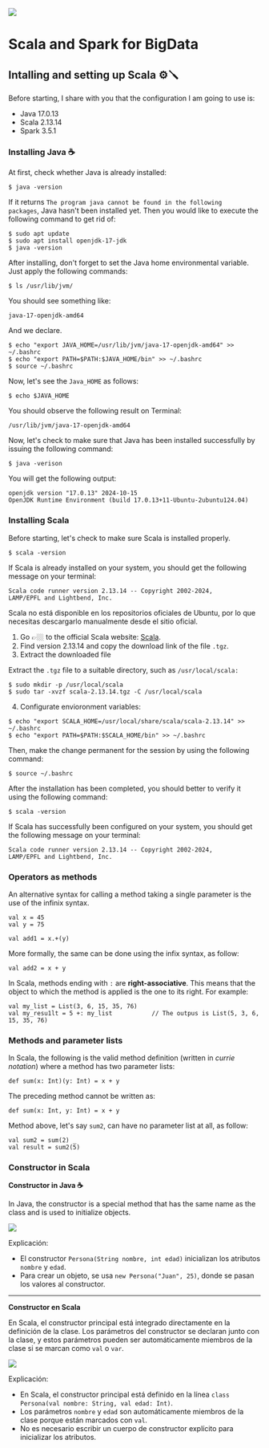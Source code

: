 ![](https://raw.githubusercontent.com/gabrielfernando01/scala_and_spark_for_bd/main/image/cover.jpg)

# Scala and Spark for BigData

## Intalling and setting up Scala ⚙️🪛

Before starting, I share with you that the configuration I am going to use is:

- Java 17.0.13
- Scala 2.13.14
- Spark 3.5.1

### Installing Java ☕

 At first, check whether Java is already installed:
 
 <code>$ java -version</code>
 
 If it returns <code>The program java cannot be found in the following packages</code>, Java hasn't been installed yet. Then you would like to execute the following command to get rid of:

```
$ sudo apt update
$ sudo apt install openjdk-17-jdk
$ java -version
```

After installing, don't forget to set the Java home environmental variable. Just apply the following commands:

<code>$ ls /usr/lib/jvm/ </code>

You should see something like:

<code>java-17-openjdk-amd64</code>

And we declare.

```
$ echo "export JAVA_HOME=/usr/lib/jvm/java-17-openjdk-amd64" >> ~/.bashrc
$ echo "export PATH=$PATH:$JAVA_HOME/bin" >> ~/.bashrc
$ source ~/.bashrc
```

Now, let's see the <code>Java_HOME</code> as follows:

<code>$ echo $JAVA_HOME</code>

You should observe the following result on Terminal:

<code>/usr/lib/jvm/java-17-openjdk-amd64</code>

Now, let's check to make sure that Java has been installed successfully by issuing the following command:

<code>$ java -verison</code>

You will get the following output:

```
openjdk version "17.0.13" 2024-10-15
OpenJDK Runtime Environment (build 17.0.13+11-Ubuntu-2ubuntu124.04)
```

### Installing Scala

 Before starting, let's check to make sure Scala is installed properly.
 
 <code>$ scala -version</code>
 
If Scala is already installed on your system, you should get the following message on your terminal:

<code>Scala code runner version 2.13.14 -- Copyright 2002-2024, LAMP/EPFL and Lightbend, Inc.</code>

Scala no está disponible en los repositorios oficiales de Ubuntu, por lo que necesitas descargarlo manualmente desde el sitio oficial. 

1. Go 👉🏼 to the official Scala website: [Scala](https://www.scala-lang.org/).
2. Find version 2.13.14 and copy the download link of the file <code>.tgz</code>.
3. Extract the downloaded file

Extract the <code>.tgz</code> file to a suitable directory, such as <code>/usr/local/scala:</code>

```
$ sudo mkdir -p /usr/local/scala
$ sudo tar -xvzf scala-2.13.14.tgz -C /usr/local/scala
```

4. Configurate envioronment variables:

```
$ echo "export SCALA_HOME=/usr/local/share/scala/scala-2.13.14" >> ~/.bashrc
$ echo "export PATH=$PATH:$SCALA_HOME/bin" >> ~/.bashrc
```

Then, make the change permanent for the session by using the following command:

<code>$ source ~/.bashrc</code>

After the installation has been completed, you should better to verify it using the following command:

<code>$ scala -version</code>

If Scala has successfully been configured on your system, you should get the following message on your terminal:

<code>Scala code runner version 2.13.14 -- Copyright 2002-2024, LAMP/EPFL and Lightbend, Inc.</code>

### Operators as methods

An alternative syntax for calling a method taking a single parameter is the use of the infinix syntax.

```
val x = 45
val y = 75

val add1 = x.+(y)
```

More formally, the same can be done using the infix syntax, as follow:

<code>val add2 = x + y</code>

In Scala, methods ending with <code>:</code> are **right-associative**. This means that the object to which the method is applied is the one to its right. For example:

```
val my_list = List(3, 6, 15, 35, 76)
val my_resu1lt = 5 +: my_list			// The outpus is List(5, 3, 6, 15, 35, 76) 
```

### Methods and parameter lists

In Scala, the following is the valid method definition (written in _currie notation_) where a method has two parameter lists:

<code>def sum(x: Int)(y: Int) = x + y</code>

The preceding method cannot be written as:

<code>def sum(x: Int, y: Int) = x + y</code>

Method above, let's say <code>sum2</code>, can have no parameter list at all, as follow:

```
val sum2 = sum(2) _
val result = sum2(5)
```

### Constructor in Scala

**Constructor in Java ☕**

In Java, the constructor is a special method that has the same name as the class and is used to initialize objects.

![](https://raw.githubusercontent.com/gabrielfernando01/scala_and_spark_for_bd/main/image/java_constructor.png)

Explicación:

- El constructor <code>Persona(String nombre, int edad)</code> inicializan los atributos <code>nombre</code> y <code>edad</code>.
- Para crear un objeto, se usa <code>new Persona("Juan", 25)</code>, donde se pasan los valores al constructor.

***

**Constructor en Scala**

En Scala, el constructor principal está integrado directamente en la definición de la clase. Los parámetros del constructor se declaran junto con la clase, y estos parámetros pueden ser automáticamente miembros de la clase si se marcan como <code>val</code> o <code>var</code>.


![](https://raw.githubusercontent.com/gabrielfernando01/scala_and_spark_for_bd/main/image/scala_constructor.png)

Explicación:

- En Scala, el constructor principal está definido en la línea <code>class Persona(val nombre: String, val edad: Int)</code>.
- Los parámetros <code>nombre</code> y <code>edad</code> son automáticamente miembros de la clase porque están marcados con <code>val</code>.
- No es necesario escribir un cuerpo de constructor explícito para inicializar los atributos.

